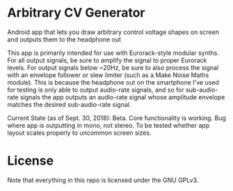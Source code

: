 # Arbitrary CV Generator
Android app that lets you draw arbitrary control voltage shapes on screen and outputs them to the headphone out

This app is primarily intended for use with Eurorack-style modular synths. For all output signals, be sure to amplify
the signal to proper Eurorack levels. For output signals below ~20Hz, be sure to also process the signal with an
envelope follower or slew limiter (such as a Make Noise Maths module). This is because the headphone out on the 
smartphone I've used for testing is only able to output audio-rate signals, and so for sub-audio-rate signals the app
outputs an audio-rate signal whose amplitude envelope matches the desired sub-audio-rate signal.


Current State (as of Sept. 30, 2018): Beta. Core functionality is working. Bug where app is outputting in mono, not stereo.
To be tested whether app layout scales properly to uncommon screen sizes.

# License
Note that everything in this repo is licensed under the GNU GPLv3.
